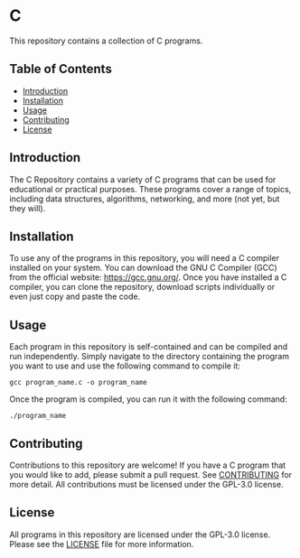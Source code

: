 # C

This repository contains a collection of C programs.

## Table of Contents

- [Introduction](#introduction)
- [Installation](#installation)
- [Usage](#usage)
- [Contributing](#contributing)
- [License](#license)

## Introduction

The C Repository contains a variety of C programs that can be used for educational or practical purposes. These programs cover a range of topics, including data structures, algorithms, networking, and more (not yet, but they will).

## Installation

To use any of the programs in this repository, you will need a C compiler installed on your system. You can download the GNU C Compiler (GCC) from the official website: https://gcc.gnu.org/. Once you have installed a C compiler, you can clone the repository, download scripts individually or even just copy and paste the code.

## Usage

Each program in this repository is self-contained and can be compiled and run independently. Simply navigate to the directory containing the program you want to use and use the following command to compile it:

```shell
gcc program_name.c -o program_name
```

Once the program is compiled, you can run it with the following command:

```shell
./program_name
```

## Contributing

Contributions to this repository are welcome! If you have a C program that you would like to add, please submit a pull request. See [CONTRIBUTING](./CONTRIBUTING.md) for more detail. All contributions must be licensed under the GPL-3.0 license.

## License

All programs in this repository are licensed under the GPL-3.0 license. Please see the [LICENSE](./LICENSE) file for more information.
